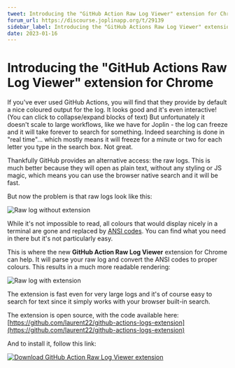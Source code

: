 ```yaml
---
tweet: Introducing the "GitHub Action Raw Log Viewer" extension for Chrome
forum_url: https://discourse.joplinapp.org/t/29139
sidebar_label: Introducing the "GitHub Actions Raw Log Viewer" extension for Chrome
date: 2023-01-16
---
```


# Introducing the "GitHub Actions Raw Log Viewer" extension for Chrome

If you've ever used GitHub Actions, you will find that they provide by default a nice coloured output for the log. It looks good and it's even interactive! (You can click to collapse/expand blocks of text) But unfortunately it doesn't scale to large workflows, like we have for Joplin - the log can freeze and it will take forever to search for something. Indeed searching is done in "real time"... which mostly means it will freeze for a minute or two for each letter you type in the search box. Not great.

Thankfully GitHub provides an alternative access: the raw logs. This is much better because they will open as plain text, without any styling or JS magic, which means you can use the browser native search and it will be fast.

But now the problem is that raw logs look like this:

![Raw log without extension](https://raw.githubusercontent.com/laurent22/joplin/dev/Assets/WebsiteAssets/images/news/20230116-ga-raw-log.png)

While it's not impossible to read, all colours that would display nicely in a terminal are gone and replaced by [ANSI codes](https://en.wikipedia.org/wiki/ANSI_escape_code). You can find what you need in there but it's not particularly easy.

This is where the new **GitHub Action Raw Log Viewer** extension for Chrome can help. It will parse your raw log and convert the ANSI codes to proper colours. This results in a much more readable rendering:

![Raw log with extension](https://raw.githubusercontent.com/laurent22/joplin/dev/Assets/WebsiteAssets/images/news/20230116-ga-raw-log-colored.png)

The extension is fast even for very large logs and it's of course easy to search for text since it simply works with your browser built-in search.

The extension is open source, with the code available here: [https://github.com/laurent22/github-actions-logs-extension](https://github.com/laurent22/github-actions-logs-extension)

And to install it, follow this link:

[![Download GitHub Action Raw Log Viewer extension](https://raw.githubusercontent.com/laurent22/joplin/dev/Assets/WebsiteAssets/images/news/20230116-extension-get-it-now.png)](https://chrome.google.com/webstore/detail/github-action-raw-log-vie/lgejlnoopmcdglhfjblaeldbcfnmjddf)